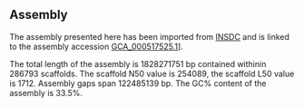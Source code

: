 **Assembly**
--------

The assembly presented here has been imported from [INSDC](http://www.insdc.org) and is linked to the assembly accession [GCA\_000517525.1](http://www.ebi.ac.uk/ena/data/view/GCA_000517525.1)].

The total length of the assembly is 1828271751 bp contained withinin 286793 scaffolds.
The scaffold N50 value is 254089, the scaffold L50 value is 1712.
Assembly gaps span 122485139 bp. The GC% content of the assembly is 33.5%.
